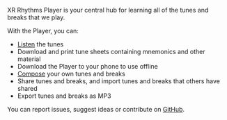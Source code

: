 XR Rhythms Player is your central hub for learning all of the tunes and breaks that we play. 

With the Player, you can:

- [Listen](/#/listen) the tunes
- Download and print tune sheets containing mnemonics and other material
- Download the Player to your phone to use offline
- [Compose](/#/compose) your own tunes and breaks
- Share tunes and breaks, and import tunes and breaks that others have shared
- Export tunes and breaks as MP3

You can report issues, suggest ideas or contribute on [GitHub](https://github.com/xrrhythmsuk/xruk-player/issues).

